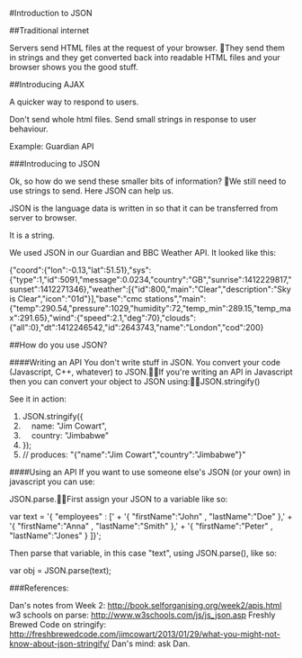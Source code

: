 #Introduction to JSON

##Traditional internet

Servers send HTML files at the request of your browser.
They send them in strings and they get converted back into readable HTML files and your browser shows you the good stuff.

##Introducing AJAX

A quicker way to respond to users.

Don't send whole html files. Send small strings in response to user behaviour.

Example: Guardian API

###Introducing to JSON

Ok, so how do we send these smaller bits of information?
We still need to use strings to send. Here JSON can help us.

JSON is the language data is written in so that it can be transferred from server to browser.

It is a string.

We used JSON in our Guardian and BBC Weather API. It looked like this:

{"coord":{"lon":-0.13,"lat":51.51},"sys":{"type":1,"id":5091,"message":0.0234,"country":"GB","sunrise":1412229817,"sunset":1412271346},"weather":[{"id":800,"main":"Clear","description":"Sky is Clear","icon":"01d"}],"base":"cmc stations","main":{"temp":290.54,"pressure":1029,"humidity":72,"temp_min":289.15,"temp_max":291.65},"wind":{"speed":2.1,"deg":70},"clouds":{"all":0},"dt":1412246542,"id":2643743,"name":"London","cod":200}

##How do you use JSON?

####Writing an API
You don't write stuff in JSON. You convert your code (Javascript, C++, whatever) to JSON.If you're writing an API in Javascript then you can convert your object to JSON using:JSON.stringify()

See it in action:

1. JSON.stringify({
2.     name: "Jim Cowart",
3.     country: "Jimbabwe"
4. });
5. // produces: "{"name":"Jim Cowart","country":"Jimbabwe"}"

####Using an API
If you want to use someone else's JSON (or your own) in javascript you can use:

JSON.parse.First assign your JSON to a variable like so:

var text = '{ "employees" : [' +
'{ "firstName":"John" , "lastName":"Doe" },' +
'{ "firstName":"Anna" , "lastName":"Smith" },' +
'{ "firstName":"Peter" , "lastName":"Jones" } ]}';

Then parse that variable, in this case "text", using JSON.parse(), like so:

var obj = JSON.parse(text);

###References:

Dan's notes from Week 2: http://book.selforganising.org/week2/apis.html
w3 schools on parse: http://www.w3schools.com/js/js_json.asp
Freshly Brewed Code on stringify: http://freshbrewedcode.com/jimcowart/2013/01/29/what-you-might-not-know-about-json-stringify/
Dan's mind: ask Dan.
